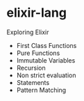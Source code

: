 # elixir-lang
Exploring Elixir

- First Class Functions
- Pure Functions
- Immutable Variables
- Recursion
- Non strict evaluation
- Statements
- Pattern Matching
